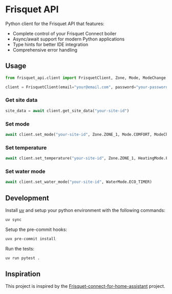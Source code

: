 # Frisquet API

Python client for the Frisquet API that features:

- Complete control of your Frisquet Connect boiler
- Async/await support for modern Python applications
- Type hints for better IDE integration
- Comprehensive error handling

## Usage

```python
from frisquet_api.client import FrisquetClient, Zone, Mode, ModeChange

client = FrisquetClient(email="your@email.com", password="your-password")
```

### Get site data

```python
site_data = await client.get_site_data("your-site-id")
```

### Set mode

```python
await client.set_mode("your-site-id", Zone.ZONE_1, Mode.COMFORT, ModeChange.PERMANENT)
```

### Set temperature

```python
await client.set_temperature("your-site-id", Zone.ZONE_1, HeatingMode.FROST_PROTECTION, 8.0)
```

### Set water mode

```python
await client.set_water_mode("your-site-id", WaterMode.ECO_TIMER)
```

## Development

Install [uv](https://astral.sh/uv/) and setup your python environment with the following commands:

```bash
uv sync
```

Setup the pre-commit hooks:

```bash
uvx pre-commit install
```

Run the tests:

```bash
uv run pytest .
```

## Inspiration

This project is inspired by the [Frisquet-connect-for-home-assistant](https://github.com/TheGui01/Frisquet-connect-for-home-assistant) project.
